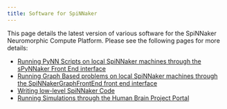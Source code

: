 ```yaml
---
title: Software for SpiNNaker
---
```

This page details the latest version of various software for the SpiNNaker Neuromorphic Compute Platform.  Please see the following pages for more details:

* [Running PyNN Scripts on local SpiNNaker machines through the sPyNNaker Front End interface](/spynnaker/3.0.0/index.html)
* [Running Graph Based problems on local SpiNNaker machines through the SpiNNakerGraphFrontEnd front end interface](/graph_front_end/3.0.0/index.html)
* [Writing low-level SpiNNaker Code](spinnaker_tools/3.0.1/index.html)
* [Running Simulations through the Human Brain Project Portal](common_pages/3.0.0/how_to_use_spinnaker_HBP_portal_for_dummies.pdf)
